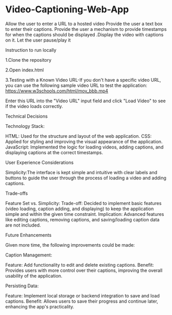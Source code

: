 # Video-Captioning-Web-App
Allow the user to enter a URL to a hosted video Provide the user a text box to enter their captions. Provide the user a mechanism to provide timestamps for when the captions should be displayed .Display the video with captions on it. Let the user pause/play it

Instruction to run locally 

1.Clone the repository

2.Open index.html

3.Testing with a Known Video URL-If you don't have a specific video URL, you can use the following sample video URL to test the application:
https://www.w3schools.com/html/mov_bbb.mp4

Enter this URL into the "Video URL" input field and click "Load Video" to see if the video loads correctly.




Technical Decisions

Technology Stack:

HTML: Used for the structure and layout of the web application.
CSS: Applied for styling and improving the visual appearance of the application.
JavaScript: Implemented the logic for loading videos, adding captions, and displaying captions at the correct timestamps.



User Experience Considerations

Simplicity:The interface is kept simple and intuitive with clear labels and buttons to guide the user through the process of loading a video and adding captions.



Trade-offs

Feature Set vs. Simplicity:
Trade-off: Decided to implement basic features (video loading, caption adding, and displaying) to keep the application simple and within the given time constraint.
Implication: Advanced features like editing captions, removing captions, and saving/loading caption data are not included.



Future Enhancements

Given more time, the following improvements could be made:

Caption Management:

Feature: Add functionality to edit and delete existing captions.
Benefit: Provides users with more control over their captions, improving the overall usability of the application.

Persisting Data:

Feature: Implement local storage or backend integration to save and load captions.
Benefit: Allows users to save their progress and continue later, enhancing the app's practicality.


